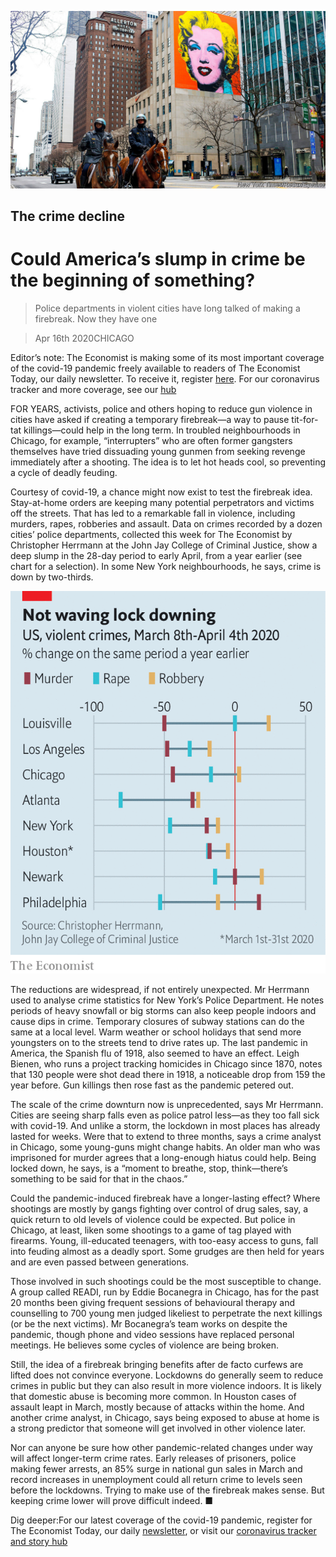 ![](./images/20200418_USP501.jpg)

## The crime decline

# Could America’s slump in crime be the beginning of something?

> Police departments in violent cities have long talked of making a firebreak. Now they have one

> Apr 16th 2020CHICAGO

Editor’s note: The Economist is making some of its most important coverage of the covid-19 pandemic freely available to readers of The Economist Today, our daily newsletter. To receive it, register [here](https://www.economist.com//newslettersignup). For our coronavirus tracker and more coverage, see our [hub](https://www.economist.com//coronavirus)

FOR YEARS, activists, police and others hoping to reduce gun violence in cities have asked if creating a temporary firebreak—a way to pause tit-for-tat killings—could help in the long term. In troubled neighbourhoods in Chicago, for example, “interrupters” who are often former gangsters themselves have tried dissuading young gunmen from seeking revenge immediately after a shooting. The idea is to let hot heads cool, so preventing a cycle of deadly feuding.

Courtesy of covid-19, a chance might now exist to test the firebreak idea. Stay-at-home orders are keeping many potential perpetrators and victims off the streets. That has led to a remarkable fall in violence, including murders, rapes, robberies and assault. Data on crimes recorded by a dozen cities’ police departments, collected this week for The Economist by Christopher Herrmann at the John Jay College of Criminal Justice, show a deep slump in the 28-day period to early April, from a year earlier (see chart for a selection). In some New York neighbourhoods, he says, crime is down by two-thirds.

![](./images/20200418_USC224.png)

The reductions are widespread, if not entirely unexpected. Mr Herrmann used to analyse crime statistics for New York’s Police Department. He notes periods of heavy snowfall or big storms can also keep people indoors and cause dips in crime. Temporary closures of subway stations can do the same at a local level. Warm weather or school holidays that send more youngsters on to the streets tend to drive rates up. The last pandemic in America, the Spanish flu of 1918, also seemed to have an effect. Leigh Bienen, who runs a project tracking homicides in Chicago since 1870, notes that 130 people were shot dead there in 1918, a noticeable drop from 159 the year before. Gun killings then rose fast as the pandemic petered out.

The scale of the crime downturn now is unprecedented, says Mr Herrmann. Cities are seeing sharp falls even as police patrol less—as they too fall sick with covid-19. And unlike a storm, the lockdown in most places has already lasted for weeks. Were that to extend to three months, says a crime analyst in Chicago, some young-guns might change habits. An older man who was imprisoned for murder agrees that a long-enough hiatus could help. Being locked down, he says, is a “moment to breathe, stop, think—there’s something to be said for that in the chaos.”

Could the pandemic-induced firebreak have a longer-lasting effect? Where shootings are mostly by gangs fighting over control of drug sales, say, a quick return to old levels of violence could be expected. But police in Chicago, at least, liken some shootings to a game of tag played with firearms. Young, ill-educated teenagers, with too-easy access to guns, fall into feuding almost as a deadly sport. Some grudges are then held for years and are even passed between generations.

Those involved in such shootings could be the most susceptible to change. A group called READI, run by Eddie Bocanegra in Chicago, has for the past 20 months been giving frequent sessions of behavioural therapy and counselling to 700 young men judged likeliest to perpetrate the next killings (or be the next victims). Mr Bocanegra’s team works on despite the pandemic, though phone and video sessions have replaced personal meetings. He believes some cycles of violence are being broken.

Still, the idea of a firebreak bringing benefits after de facto curfews are lifted does not convince everyone. Lockdowns do generally seem to reduce crimes in public but they can also result in more violence indoors. It is likely that domestic abuse is becoming more common. In Houston cases of assault leapt in March, mostly because of attacks within the home. And another crime analyst, in Chicago, says being exposed to abuse at home is a strong predictor that someone will get involved in other violence later.

Nor can anyone be sure how other pandemic-related changes under way will affect longer-term crime rates. Early releases of prisoners, police making fewer arrests, an 85% surge in national gun sales in March and record increases in unemployment could all return crime to levels seen before the lockdowns. Trying to make use of the firebreak makes sense. But keeping crime lower will prove difficult indeed. ■

Dig deeper:For our latest coverage of the covid-19 pandemic, register for The Economist Today, our daily [newsletter](https://www.economist.com//newslettersignup), or visit our [coronavirus tracker and story hub](https://www.economist.com//coronavirus)